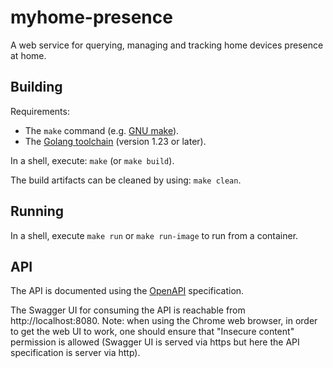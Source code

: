 # myhome-presence

A web service for querying, managing and tracking home devices presence at home.

## Building

Requirements:

* The `make` command (e.g. [GNU make](https://www.gnu.org/software/make/manual/make.html)).
* The [Golang toolchain](https://golang.org/doc/install) (version 1.23 or later).

In a shell, execute: `make` (or `make build`).

The build artifacts can be cleaned by using: `make clean`.

## Running

In a shell, execute `make run` or `make run-image` to run from a container.

## API

The API is documented using the [OpenAPI](https://swagger.io/specification/) specification.

The Swagger UI for consuming the API is reachable from http://localhost:8080.
Note: when using the Chrome web browser, in order to get the web UI to work, one should ensure that "Insecure content" permission is allowed (Swagger UI is served via https but here the API specification is server via http).
